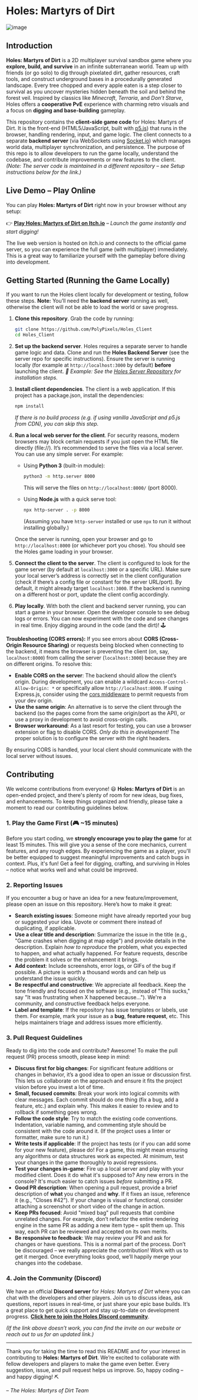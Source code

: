 

# Holes: Martyrs of Dirt


![image](https://github.com/user-attachments/assets/51e3f934-f852-407f-ab33-f05eb352cf80)
## Introduction

**Holes: Martyrs of Dirt** is a 2D multiplayer survival sandbox game where you **explore, build, and survive** in an infinite subterranean world. Team up with friends (or go solo) to dig through pixelated dirt, gather resources, craft tools, and construct underground bases in a procedurally generated landscape. Every tree chopped and every apple eaten is a step closer to survival as you uncover mysteries hidden beneath the soil and behind the forest veil. Inspired by classics like *Minecraft*, *Terraria*, and *Don’t Starve*, Holes offers a **cooperative PvE** experience with charming retro visuals and a focus on **digging and base-building** gameplay.

This repository contains the **client-side game code** for Holes: Martyrs of Dirt. It is the front-end (HTML5/JavaScript, built with [p5.js](https://p5js.org)) that runs in the browser, handling rendering, input, and game logic. The client connects to a separate **backend server** (via WebSockets using [Socket.io](https://socket.io)) which manages world data, multiplayer synchronization, and persistence. The purpose of this repo is to allow developers to run the game locally, understand the codebase, and contribute improvements or new features to the client. *(Note: The server code is maintained in a different repository – see Setup instructions below for the link.)*

## Live Demo – Play Online

You can play **Holes: Martyrs of Dirt** right now in your browser without any setup:

👉 **[Play Holes: Martyrs of Dirt on Itch.io](https://polypikzel.itch.io/holes-game)** – *Launch the game instantly and start digging!*

The live web version is hosted on itch.io and connects to the official game server, so you can experience the full game (with multiplayer) immediately. This is a great way to familiarize yourself with the gameplay before diving into development.

## Getting Started (Running the Game Locally)

If you want to run the Holes client locally for development or testing, follow these steps. **Note:** You’ll need the **backend server** running as well, otherwise the client will not be able to load the world or save progress.

1. **Clone this repository**. Grab the code by running:

   ```bash
   git clone https://github.com/PolyPixels/Holes_Client
   cd Holes_Client
   ```

2. **Set up the backend server**. Holes requires a separate server to handle game logic and data. Clone and run the **Holes Backend Server** (see the server repo for specific instructions). Ensure the server is running locally (for example at `http://localhost:3000` by default) **before** launching the client.
   *🔗 Example: See the [Holes Server Repository](https://github.com/PolyPixels/Holes_server) for installation steps.*

3. **Install client dependencies**. The client is a web application. If this project has a package.json, install the dependencies:

   ```bash
   npm install 
   ```

   *If there is no build process (e.g. if using vanilla JavaScript and p5.js from CDN), you can skip this step.*

4. **Run a local web server for the client**. For security reasons, modern browsers may block certain requests if you just open the HTML file directly (file://). It’s recommended to serve the files via a local server. You can use any simple server. For example:

   * Using **Python 3** (built-in module):

     ```bash
     python3 -m http.server 8000
     ```

     This will serve the files on `http://localhost:8000/` (port 8000).
   * Using **Node.js** with a quick serve tool:

     ```bash
     npx http-server . -p 8000
     ```

     (Assuming you have `http-server` installed or use `npx` to run it without installing globally.)

   Once the server is running, open your browser and go to `http://localhost:8000` (or whichever port you chose). You should see the Holes game loading in your browser.

5. **Connect the client to the server**. The client is configured to look for the game server (by default at `localhost:3000` or a specific URL). Make sure your local server’s address is correctly set in the client configuration (check if there’s a config file or constant for the server URL/port). By default, it might already target `localhost:3000`. If the backend is running on a different host or port, update the client config accordingly.

6. **Play locally**. With both the client and backend server running, you can start a game in your browser. Open the developer console to see debug logs or errors. You can now experiment with the code and see changes in real time. Enjoy digging around in the code (and the dirt)! 🕹️

**Troubleshooting (CORS errors):** If you see errors about **CORS (Cross-Origin Resource Sharing)** or requests being blocked when connecting to the backend, it means the browser is preventing the client (on, say, `localhost:8000`) from calling the server (`localhost:3000`) because they are on different origins. To resolve this:

* **Enable CORS on the server**: The backend should allow the client’s origin. During development, you can enable a wildcard `Access-Control-Allow-Origin: *` or specifically allow `http://localhost:8000`. If using Express.js, consider using the [cors middleware](https://expressjs.com/en/resources/middleware/cors.html) to permit requests from your dev origin.
* **Use the same origin**: An alternative is to serve the client through the backend (so the pages come from the same origin/port as the API), or use a proxy in development to avoid cross-origin calls.
* **Browser workaround**: As a last resort for testing, you can use a browser extension or flag to disable CORS. *Only do this in development!* The proper solution is to configure the server with the right headers.

By ensuring CORS is handled, your local client should communicate with the local server without issues.

## Contributing

We welcome contributions from everyone! 😃 **Holes: Martyrs of Dirt** is an open-ended project, and there's plenty of room for new ideas, bug fixes, and enhancements. To keep things organized and friendly, please take a moment to read our contributing guidelines below.

### 1. Play the Game First (🎮 \~15 minutes)

Before you start coding, we **strongly encourage you to play the game** for at least 15 minutes. This will give you a sense of the core mechanics, current features, and any rough edges. By experiencing the game as a player, you'll be better equipped to suggest meaningful improvements and catch bugs in context. Plus, it's fun! Get a feel for digging, crafting, and surviving in Holes – notice what works well and what could be improved.

### 2. Reporting Issues

If you encounter a bug or have an idea for a new feature/improvement, please open an issue on this repository. Here’s how to make it great:

* **Search existing issues**: Someone might have already reported your bug or suggested your idea. Upvote or comment there instead of duplicating, if applicable.
* **Use a clear title and description**: Summarize the issue in the title (e.g., "Game crashes when digging at map edge") and provide details in the description. Explain *how to reproduce* the problem, what you expected to happen, and what actually happened. For feature requests, describe the problem it solves or the enhancement it brings.
* **Add context**: Include screenshots, error logs, or GIFs of the bug if possible. A picture is worth a thousand words and can help us understand the issue quickly.
* **Be respectful and constructive**: We appreciate all feedback. Keep the tone friendly and focused on the software (e.g., instead of "This sucks," say "It was frustrating when X happened because..."). We're a community, and constructive feedback helps everyone.
* **Label and template**: If the repository has issue templates or labels, use them. For example, mark your issue as a **bug**, **feature request**, etc. This helps maintainers triage and address issues more efficiently.

### 3. Pull Request Guidelines

Ready to dig into the code and contribute? Awesome! To make the pull request (PR) process smooth, please keep in mind:

* **Discuss first for big changes**: For significant feature additions or changes in behavior, it’s a good idea to open an issue or discussion first. This lets us collaborate on the approach and ensure it fits the project vision before you invest a lot of time.
* **Small, focused commits**: Break your work into logical commits with clear messages. Each commit should do one thing (fix a bug, add a feature, etc.) and explain why. This makes it easier to review and to rollback if something goes wrong.
* **Follow the code style**: Try to match the existing code conventions. Indentation, variable naming, and commenting style should be consistent with the code around it. (If the project uses a linter or formatter, make sure to run it.)
* **Write tests if applicable**: If the project has tests (or if you can add some for your new feature), please do! For a game, this might mean ensuring any algorithms or data structures work as expected. At minimum, test your changes in the game thoroughly to avoid regressions.
* **Test your changes in-game**: Fire up a local server and play with your modified client. Does it do what it's supposed to? Any new errors in the console? It's much easier to catch issues *before* submitting a PR.
* **Good PR description**: When opening a pull request, provide a brief description of **what** you changed and **why**. If it fixes an issue, reference it (e.g., "Closes #42"). If your change is visual or functional, consider attaching a screenshot or short video of the change in action.
* **Keep PRs focused**: Avoid "mixed bag" pull requests that combine unrelated changes. For example, don’t refactor the entire rendering engine in the same PR as adding a new item type – split them up. This way, each PR can be reviewed and accepted on its own merits.
* **Be responsive to feedback**: We may review your PR and ask for changes or have questions. This is a normal part of the process. Don’t be discouraged – we really appreciate the contribution! Work with us to get it merged. Once everything looks good, we’ll happily merge your changes into the codebase.

### 4. Join the Community (Discord)

We have an official **Discord server** for *Holes: Martyrs of Dirt* where you can chat with the developers and other players. Join us to discuss ideas, ask questions, report issues in real-time, or just share your epic base builds. It’s a great place to get quick support and stay up-to-date on development progress. **[Click here to join the Holes Discord community](https://discord.gg/4SQGTGhV)**.

*(If the link above doesn’t work, you can find the invite on our website or reach out to us for an updated link.)*

---

Thank you for taking the time to read this README and for your interest in contributing to **Holes: Martyrs of Dirt**. We’re excited to collaborate with fellow developers and players to make the game even better. Every suggestion, issue, and pull request helps us improve. So, happy coding – and happy digging! ⛏️

*– The Holes: Martyrs of Dirt Team*
